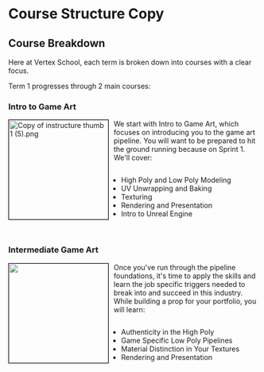 # Course Structure Copy

<h2><strong>Course Breakdown</strong></h2>
<p>Here at Vertex School, each term is broken down into courses with a clear focus.</p>
<p>Term 1 progresses through 2 main courses:</p>
<h3><strong>Intro to Game Art</strong></h3>
<div style="float: left; border: 1px solid #000; padding: 0; margin-right: 10px;"><img src="https://vertexschool.instructure.com/courses/288/files/17000/preview?verifier=uVAqMDrM43sPahAeKu7r4JitJUWvyHGlO8vF8loi" alt="Copy of instructure thumb 1 (5).png" width="200" height="200" data-api-endpoint="https://vertexschool.instructure.com/api/v1/courses/288/files/17000" data-api-returntype="File"></div>
<p style="padding-left: 10px;">We start with Intro to Game Art, which focuses on introducing you to the game art pipeline. You will want to be prepared to hit the ground running because on Sprint 1. We'll cover:</p>
<ul style="padding-left: 15px; display: block; float: left;">
<li>High Poly and Low Poly Modeling</li>
<li>UV Unwrapping and Baking</li>
<li>Texturing</li>
<li>Rendering and Presentation</li>
<li>Intro to Unreal Engine</li>
</ul>
<p style="clear: both;">&nbsp;</p>
<h3><strong>Intermediate Game Art</strong></h3>
<div style="float: left; border: 1px solid #000; padding: 0; margin-right: 10px;"><img src="https://vertexschool.instructure.com/courses/288/files/17002/preview?verifier=EB089AL9nD894Z6uYZBrcc5C1X1VqaIvL6ILjIX4" width="200" height="200" data-api-endpoint="https://vertexschool.instructure.com/api/v1/courses/288/files/17002" data-api-returntype="File"></div>
<p style="padding-left: 10px;">Once you've run through the pipeline foundations, it's time to apply the skills and learn the job specific triggers needed to break into and succeed in this industry. While building a prop for your portfolio, you will learn:</p>
<ul style="padding-left: 15px; display: block; float: left;">
<li>Authenticity in the High Poly</li>
<li>Game Specific Low Poly Pipelines</li>
<li>Material Distinction in Your Textures</li>
<li>Rendering and Presentation</li>
</ul>
<p>&nbsp;</p>